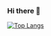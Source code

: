 ### Hi there 👋

[![Top Langs](https://github-readme-stats.vercel.app/api/top-langs/?username=M1n01&layout=compact)](https://github.com/anuraghazra/github-readme-stats)

